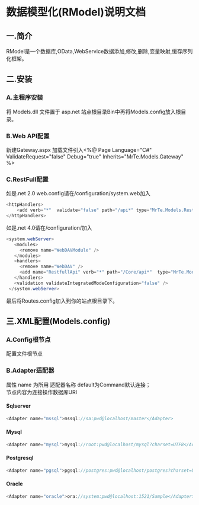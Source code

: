 # 数据模型化(RModel)说明文档
## 一.简介
RModel是一个数据库,OData,WebService数据添加,修改,删除,变量映射,缓存序列化框架。
## 二.安装
### A.主程序安装
将 Models.dll 文件置于 asp.net 站点根目录Bin中再将Models.config放入根目录。
### B.Web API配置
新建Gateway.aspx 加载文件引入<%@ Page Language="C#"  ValidateRequest="false"   Debug="true"   Inherits="MrTe.Models.Gateway" %>
### C.RestFull配置
如是.net 2.0 web.config请在/configuration/system.web加入<br/>
```C#
<httpHandlers>
    <add verb="*"  validate="false" path="/api*" type="MrTe.Models.RestfullApi,Models />
</httpHandlers>
```
如是.net 4.0请在/configuration/加入<br/>
```C#
<system.webServer>
   <modules>
     <remove name="WebDAVModule" />
   </modules>
   <handlers>
     <remove name="WebDAV" /> 
     <add name="RestfullApi" verb="*" path="/Core/api*"  type="MrTe.Models.RestfullApi,App_Code" preCondition="integratedMode" />
   </handlers>
   <validation validateIntegratedModeConfiguration="false" />
 </system.webServer>
 ```
 最后将Routes.config加入到你的站点根目录下。
 ## 三.XML配置(Models.config)
 ### A.Config根节点
 配置文件根节点
 ### B.Adapter适配器
 属性 name 为所用 适配器名称 default为Command默认连接；<br/>
 节点内容为连接操作数据库URI
 #### Sqlserver
 ```C#
 <Adapter name="mssql">mssql://sa:pwd@localhost/master</Adapter>
 ```
 #### Mysql
 ```C#
 <Adapter name="mysql">mysql://root:pwd@localhost/mysql?charset=UTF8</Adapter>
 ```
 #### Postgresql
 ```C#
 <Adapter name="pgsql">pgsql://postgres:pwd@localhost/postgres?charset=UTF8</Adapter>
 ```                                                      
 #### Oracle
 ```C#
 <Adapter name="oracle">ora://system:pwd@localhost:1521/Sample</Adapter>
 ```
